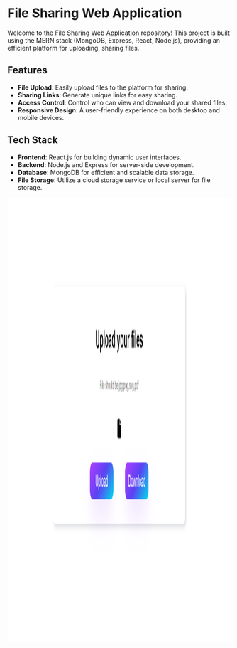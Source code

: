 # File Sharing Web Application

Welcome to the File Sharing Web Application repository! This project is built using the MERN stack (MongoDB, Express, React, Node.js), providing an efficient platform for uploading, sharing files.

## Features
- **File Upload**: Easily upload files to the platform for sharing.
- **Sharing Links**: Generate unique links for easy sharing.
- **Access Control**: Control who can view and download your shared files.
- **Responsive Design**: A user-friendly experience on both desktop and mobile devices.

## Tech Stack

- **Frontend**: React.js for building dynamic user interfaces.
- **Backend**: Node.js and Express for server-side development.
- **Database**: MongoDB for efficient and scalable data storage.
- **File Storage**: Utilize a cloud storage service or local server for file storage.
<img src="https://github.com/s21sd/Filesharing__MERN/blob/master/Scrrenfile.png" width="1500" height="1000" alt="Image Description">
